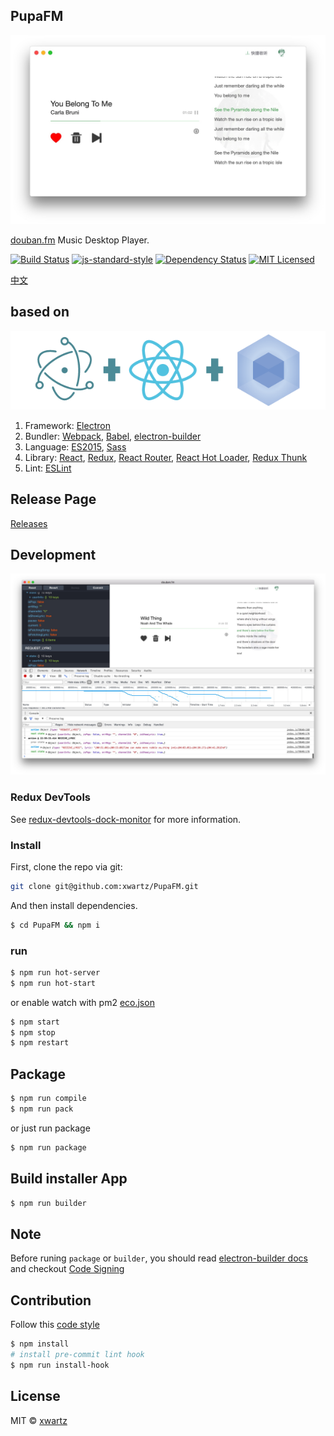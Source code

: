 ## PupaFM
![screen](./screen.png)

[douban.fm](https://douban.fm) Music Desktop Player.

[![Build Status](https://travis-ci.org/xwartz/PupaFM.svg?branch=master)](https://travis-ci.org/xwartz/PupaFM)
[![js-standard-style](https://img.shields.io/badge/code%20style-standard-brightgreen.svg?style=flat)](http://standardjs.com/)
[![Dependency Status](https://david-dm.org/xwartz/PupaFM.svg?style=flat-square)](https://david-dm.org/xwartz/PupaFM)
[![MIT Licensed](https://img.shields.io/badge/License-MIT-blue.svg?style=flat)](https://opensource.org/licenses/MIT)

[中文]('./README_ZH.md')

## based on

![based on](./erb-logo.png)

1. Framework: [Electron](http://electron.atom.io/)
2. Bundler: [Webpack](http://webpack.github.io/docs/),
[Babel](https://babeljs.io), 
[electron-builder](https://github.com/electron-userland/electron-builder)
3. Language: [ES2015](https://babeljs.io/docs/learn-es2015/), [Sass](http://sass-lang.com/)
4. Library: [React](https://facebook.github.io/react/), [Redux](https://github.com/reactjs/redux),
[React Router](https://github.com/reactjs/react-router),
[React Hot Loader](https://github.com/gaearon/react-hot-loader),
[Redux Thunk](https://github.com/gaearon/redux-thunk)
5. Lint: [ESLint](http://eslint.org/)

## Release Page
[Releases](https://github.com/xwartz/PupaFM/releases)

## Development

![based on](./dev.png)

### Redux DevTools
See [redux-devtools-dock-monitor](https://github.com/gaearon/redux-devtools-dock-monitor) for more information.

### Install

First, clone the repo via git:

```bash
git clone git@github.com:xwartz/PupaFM.git
```

And then install dependencies.

```bash
$ cd PupaFM && npm i
```

### run

```bash
$ npm run hot-server
$ npm run hot-start
```

or enable watch with pm2 [eco.json](./eco.json)

```bash
$ npm start
$ npm stop
$ npm restart
```

## Package

```bash
$ npm run compile
$ npm run pack
```

or just run package

```bash
$ npm run package
```

## Build installer App

```bash
$ npm run builder
```

## Note
Before runing `package` or `builder`, you should read [electron-builder docs](https://github.com/electron-userland/electron-builder#readme) and checkout [Code Signing](https://github.com/electron-userland/electron-builder#code-signing)

## Contribution

Follow this [code style](./.eslintrc.js)

```bash
$ npm install
# install pre-commit lint hook
$ npm run install-hook
```

## License
MIT © [xwartz](https://github.com/xwartz)

